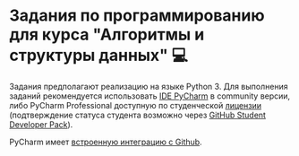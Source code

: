 # Задания по программированию для курса "Алгоритмы и структуры данных" 💻

Задания предполагают реализацию на языке Python 3. Для выполнения заданий рекомендуется использовать 
[IDE PyCharm](https://www.jetbrains.com/pycharm/) в community версии, либо PyCharm Professional доступную по студенческой 
[лицензии](https://www.jetbrains.com/community/education/#students) (подтверждение статуса студента возможно через [GitHub Student Developer Pack](https://education.github.com/pack)). 

PyCharm имеет [встроенную интеграцию с Github](https://www.jetbrains.com/help/pycharm/github.html).
